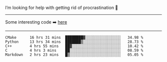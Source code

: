I’m looking for help with getting rid of procrastination 🤔

-----

Some interesting code :arrow_right: [here](https://github.com/zhen8838/playground)

-----

<!--START_SECTION:waka-->
```text
CMake      16 hrs 31 mins  ████████▓░░░░░░░░░░░░░░░░   34.98 % 
Python     13 hrs 34 mins  ███████▒░░░░░░░░░░░░░░░░░   28.73 % 
C++        4 hrs 55 mins   ██▓░░░░░░░░░░░░░░░░░░░░░░   10.42 % 
C          4 hrs 3 mins    ██░░░░░░░░░░░░░░░░░░░░░░░   08.59 % 
Markdown   2 hrs 23 mins   █▒░░░░░░░░░░░░░░░░░░░░░░░   05.05 % 
```
<!--END_SECTION:waka-->

<!--
**zhen8838/zhen8838** is a ✨ _special_ ✨ repository because its `README.md` (this file) appears on your GitHub profile.

Here are some ideas to get you started:

- 🔭 I’m currently working on ...
- 🌱 I’m currently learning ...
- 👯 I’m looking to collaborate on ...
 ...
- 💬 Ask me about ...
- 📫 How to reach me: ...
- 😄 Pronouns: ...
- ⚡ Fun fact: ...
-->
